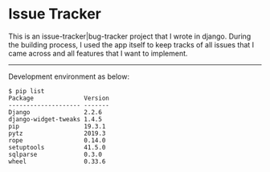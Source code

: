 # Issue Tracker

This is an issue-tracker|bug-tracker project that I wrote in django. During the building process, I used the app itself to keep tracks of all issues that I came across and all features that I want to implement. 

---
Development environment as below:

```
$ pip list
Package              Version
-------------------- -------
Django               2.2.6
django-widget-tweaks 1.4.5
pip                  19.3.1
pytz                 2019.3
rope                 0.14.0
setuptools           41.5.0
sqlparse             0.3.0
wheel                0.33.6
```